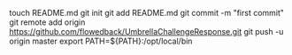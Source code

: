 touch README.md
git init
git add README.md
git commit -m "first commit"
git remote add origin https://github.com/flowedback/UmbrellaChallengeResponse.git
git push -u origin master
export PATH=${PATH}:/opt/local/bin
